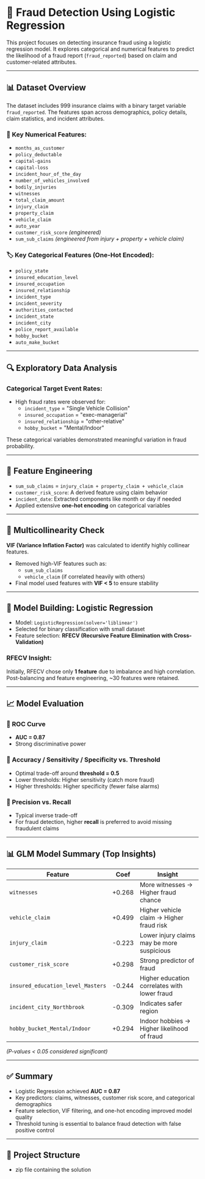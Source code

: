 # 🚩 Fraud Detection Using Logistic Regression

This project focuses on detecting insurance fraud using a logistic regression model. It explores categorical and numerical features to predict the likelihood of a fraud report (`fraud_reported`) based on claim and customer-related attributes.

---

## 📊 Dataset Overview

The dataset includes 999 insurance claims with a binary target variable `fraud_reported`. The features span across demographics, policy details, claim statistics, and incident attributes.

### 🔢 Key Numerical Features:
- `months_as_customer`
- `policy_deductable`
- `capital-gains`
- `capital-loss`
- `incident_hour_of_the_day`
- `number_of_vehicles_involved`
- `bodily_injuries`
- `witnesses`
- `total_claim_amount`
- `injury_claim`
- `property_claim`
- `vehicle_claim`
- `auto_year`
- `customer_risk_score` *(engineered)*
- `sum_sub_claims` *(engineered from injury + property + vehicle claim)*

### 🏷️ Key Categorical Features (One-Hot Encoded):
- `policy_state`
- `insured_education_level`
- `insured_occupation`
- `insured_relationship`
- `incident_type`
- `incident_severity`
- `authorities_contacted`
- `incident_state`
- `incident_city`
- `police_report_available`
- `hobby_bucket`
- `auto_make_bucket`

---

## 🔍 Exploratory Data Analysis

### Categorical Target Event Rates:
- High fraud rates were observed for:
  - `incident_type` = "Single Vehicle Collision"
  - `insured_occupation` = "exec-managerial"
  - `insured_relationship` = "other-relative"
  - `hobby_bucket` = "Mental/Indoor"

These categorical variables demonstrated meaningful variation in fraud probability.

---

## 🧠 Feature Engineering

- `sum_sub_claims` = `injury_claim + property_claim + vehicle_claim`
- `customer_risk_score`: A derived feature using claim behavior
- `incident_date`: Extracted components like month or day if needed
- Applied extensive **one-hot encoding** on categorical variables

---

## 📌 Multicollinearity Check

**VIF (Variance Inflation Factor)** was calculated to identify highly collinear features.

- Removed high-VIF features such as:
  - `sum_sub_claims`
  - `vehicle_claim` (if correlated heavily with others)
- Final model used features with **VIF < 5** to ensure stability

---

## 🧪 Model Building: Logistic Regression

- Model: `LogisticRegression(solver='liblinear')`
- Selected for binary classification with small dataset
- Feature selection: **RFECV (Recursive Feature Elimination with Cross-Validation)**

### RFECV Insight:
Initially, RFECV chose only **1 feature** due to imbalance and high correlation. Post-balancing and feature engineering, ~30 features were retained.

---

## 📈 Model Evaluation

### 🔹 ROC Curve
- **AUC = 0.87**
- Strong discriminative power

### 🔹 Accuracy / Sensitivity / Specificity vs. Threshold
- Optimal trade-off around **threshold = 0.5**
- Lower thresholds: Higher sensitivity (catch more fraud)
- Higher thresholds: Higher specificity (fewer false alarms)

### 🔹 Precision vs. Recall
- Typical inverse trade-off
- For fraud detection, higher **recall** is preferred to avoid missing fraudulent claims

---

## 📊 GLM Model Summary (Top Insights)

| Feature                              | Coef  | Insight                                      |
|--------------------------------------|--------|-----------------------------------------------|
| `witnesses`                          | +0.268 | More witnesses → Higher fraud chance          |
| `vehicle_claim`                      | +0.499 | Higher vehicle claim → Higher fraud risk      |
| `injury_claim`                       | -0.223 | Lower injury claims may be more suspicious    |
| `customer_risk_score`               | +0.298 | Strong predictor of fraud                     |
| `insured_education_level_Masters`   | -0.244 | Higher education correlates with lower fraud  |
| `incident_city_Northbrook`          | -0.309 | Indicates safer region                        |
| `hobby_bucket_Mental/Indoor`        | +0.294 | Indoor hobbies → Higher likelihood of fraud   |

_(P-values < 0.05 considered significant)_

---

## ✅ Summary

- Logistic Regression achieved **AUC = 0.87**
- Key predictors: claims, witnesses, customer risk score, and categorical demographics
- Feature selection, VIF filtering, and one-hot encoding improved model quality
- Threshold tuning is essential to balance fraud detection with false positive control

---

## 📁 Project Structure

- zip file containing the solution